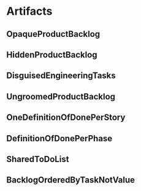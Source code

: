 # Artifacts

## OpaqueProductBacklog

## HiddenProductBacklog

## DisguisedEngineeringTasks

## UngroomedProductBacklog

## OneDefinitionOfDonePerStory

## DefinitionOfDonePerPhase

## SharedToDoList

## BacklogOrderedByTaskNotValue